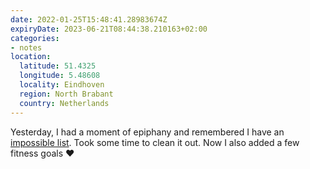 ```yaml
---
date: 2022-01-25T15:48:41.28983674Z
expiryDate: 2023-06-21T08:44:38.210163+02:00
categories:
- notes
location:
  latitude: 51.4325
  longitude: 5.48608
  locality: Eindhoven
  region: North Brabant
  country: Netherlands
---
```


Yesterday, I had a moment of epiphany and remembered I have an [impossible list](/impossible-list). Took some time to clean it out. Now I also added a few fitness goals ❤️
